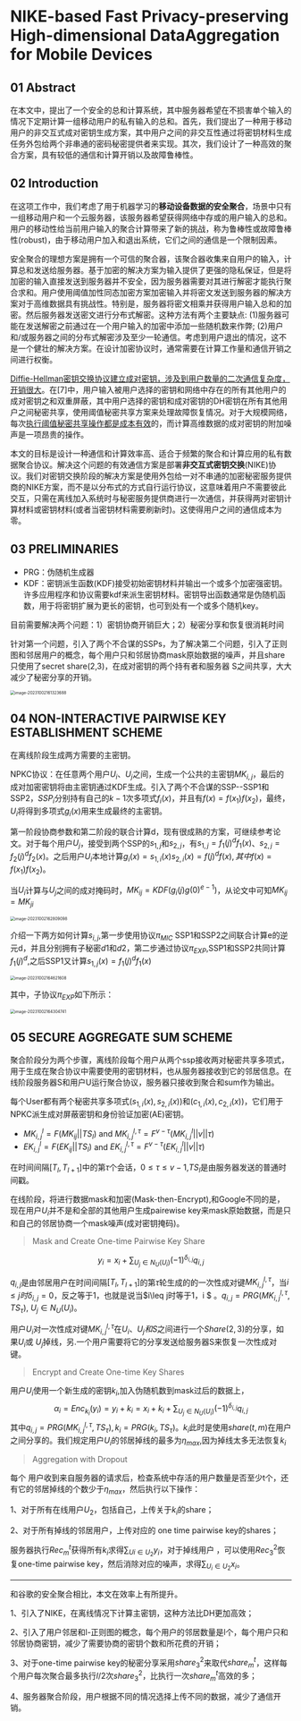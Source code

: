 # NIKE-based Fast Privacy-preserving High-dimensional DataAggregation for Mobile Devices

## 01 Abstract

在本文中，提出了一个安全的总和计算系统，其中服务器希望在不损害单个输入的情况下定期计算一组移动用户的私有输入的总和。首先，我们提出了一种用于移动用户的非交互式成对密钥生成方案，其中用户之间的非交互性通过将密钥材料生成任务外包给两个非串通的密码秘密提供者来实现。其次，我们设计了一种高效的聚合方案，具有较低的通信和计算开销以及故障鲁棒性。

## 02 Introduction

在这项工作中，我们考虑了用于机器学习的**移动设备数据的安全聚合**，场景中只有一组移动用户和一个云服务器，该服务器希望获得网络中存或的用户输入的总和。用户的移动性给当前用户输入的聚合计算带来了新的挑战，称为鲁棒性或故障鲁棒性(robust)，由于移动用户加入和退出系统，它们之间的通信是一个限制因素。

安全聚合的理想方案是拥有一个可信的聚合器，该聚合器收集来自用户的输入，计算总和发送给服务器。基于加密的解决方案为输入提供了更强的隐私保证，但是将加密的输入直接发送到服务器并不安全，因为服务器需要对其进行解密才能执行聚合求和。用户使用阈值加性同态加密方案加密输入并将密文发送到服务器的解决方案对于高维数据具有挑战性。特别是，服务器将密文相乘并获得用户输入总和的加密。然后服务器发送密文进行分布式解密。这种方法有两个主要缺点:    (1)服务器可能在发送解密之前通过在一个用户输入的加密中添加一些随机数来作弊;   (2)用户和/或服务器之间的分布式解密涉及至少一轮通信。考虑到用户退出的情况，这不是一个健壮的解决方案。在设计加密协议时，通常需要在计算工作量和通信开销之间进行权衡。

<u>Diffie-Hellman密钥交换协议建立成对密钥，涉及到用户数量的二次通信复杂度，开销很大</u>。在[7]中，用户输入被用户选择的密钥和网络中存在的所有其他用户的成对密钥之和双重屏蔽，其中用户选择的密钥和成对密钥的DH密钥在所有其他用户之间秘密共享，使用阈值秘密共享方案来处理故障恢复情况。对于大规模网络，每次<u>执行阈值秘密共享操作都是成本有效</u>的，而计算高维数据的成对密钥的附加噪声是一项昂贵的操作。

本文的目标是设计一种通信和计算效率高、适合于频繁的聚合和计算应用的私有数据聚合协议。解决这个问题的有效通信方案是部署**非交互式密钥交换**(NIKE)协议。我们对密钥交换阶段的解决方案是使用外包给一对不串通的加密秘密服务提供商的NIKE方案，而不是以分布式的方式自行运行协议，这意味着用户不需要彼此交互，只需在离线加入系统时与秘密服务提供商进行一次通信，并获得两对密钥计算材料或密钥材料(或者当密钥材料需要刷新时)。这使得用户之间的通信成本为零。

##  03 PRELIMINARIES

- PRG：伪随机生成器
- KDF：密钥派生函数(KDF)接受初始密钥材料并输出一个或多个加密强密钥。许多应用程序和协议需要kdf来派生密钥材料。密钥导出函数通常是伪随机函数，用于将密钥扩展为更长的密钥，也可到处有一个或多个随机key。

目前需要解决两个问题：1）密钥协商开销巨大；2）秘密分享和恢复很消耗时间

针对第一个问题，引入了两个不合谋的SSPs，为了解决第二个问题，引入了正则图和邻居用户的概念，每个用户只和邻居协商mask原始数据的噪声，并且share只使用了secret share(2,3)，在成对密钥的两个持有者和服务器 S之间共享，大大减少了秘密分享的开销。

<img src="assets\NIKE-based Fast Privacy-preserving High-dimensional Data Aggregation for Mobile Devices\image-20231002161323688.png" alt="image-20231002161323688" style="zoom: 50%;" />

## 04 NON-INTERACTIVE PAIRWISE KEY ESTABLISHMENT SCHEME

在离线阶段生成两方需要的主密钥。

NPKC协议：在任意两个用户$U_i、U_j$之间，生成一个公共的主密钥$MK_{i,j}$，最后的成对加密密钥将由主密钥通过KDF生成。引入了两个不合谋的SSP--SSP1和SSP2，$SSP_i$分别持有自己的$k-1$次多项式$f_i(x)$，并且有$f(x)=f(x_1)f(x_2)$，最终，$U_i$将得到多项式$g_i(x)$用来生成最终的主密钥。

第一阶段协商参数和第二阶段的联合计算d，现有很成熟的方案，可继续参考论文。对于每个用户$U_j$，接受到两个SSP的$s_{1,j}$和$s_{2,j}$，有$s_{1,j}=f_1(j)^df_1(x)$、$s_{2,j}=f_2(j)^df_2(x)$。之后用户$U_i$本地计算$g_i(x)=s_{1,i}(x)s_{2,i}(x)=f(j)^df(x), 其中 f(x)=f(x_1)f(x_2)$。

当$U_i$计算与$U_j$之间的成对掩码时，$MK_{ij}=KDF(g_i(j)g(0)^{e-1})$，从论文中可知$MK_{ij}=MK_{ji}$

<img src="assets\NIKE-based Fast Privacy-preserving High-dimensional Data Aggregation for Mobile Devices\image-20231002162809098.png" alt="image-20231002162809098" style="zoom:50%;" />

介绍一下两方如何计算$s_{i,j}$,第一步使用协议$\pi_{MIC}$ SSP1和SSP2之间联合计算e的逆元d，并且分别拥有子秘密$d1$和$d2$，第二步通过协议$\pi_{EXP}$,SSP1和SSP2共同计算$f_1(j)^d$,之后SSP1又计算$s_{1,j}(x)=f_1(j)^df_1(x)$ 

<img src="assets\NIKE-based Fast Privacy-preserving High-dimensional Data Aggregation for Mobile Devices\image-20231002164621608.png" alt="image-20231002164621608" style="zoom:50%;" />

其中，子协议$\pi_{EXP}$如下所示：

<img src="assets\NIKE-based Fast Privacy-preserving High-dimensional Data Aggregation for Mobile Devices\image-20231002164304741.png" alt="image-20231002164304741" style="zoom:50%;" />

## 05 SECURE AGGREGATE SUM SCHEME

聚合阶段分为两个步骤，离线阶段每个用户从两个ssp接收两对秘密共享多项式，用于生成在聚合协议中需要使用的密钥材料，也从服务器接收到它的邻居信息。在线阶段服务器S和用户U运行聚合协议，服务器只接收到聚合和sum作为输出。

每个User都有两个秘密共享多项式$(s_{1,i}(x),s_{2,i}(x))$和$(c_{1,i}(x),c_{2,i}(x))$，它们用于NPKC派生成对屏蔽密钥和身份验证加密(AE)密钥。

- $MK_{i,j}^l=F(MK_{ij}||TS_l)$ and  $MK_{i,j}^{l,\tau} =F^{v-\tau}(MK_{i,j}^l||v||\tau)$
- $EK_{i,j}^l=F(EK_{ij}||TS_l)$ and  $EK_{i,j}^{l,\tau} = F^{v-\tau}(EK_{i,j}^l||v||\tau)$

在时间间隔$[T_l,T_{l+1}]$中的第$\tau$个会话，$0 \leq \tau \leq v-1$,$TS_l$是由服务器发送的普通时间戳。

在线阶段，将进行数据mask和加密(Mask-then-Encrypt),和Google不同的是，现在用户$U_i$并不是和全部的其他用户生成pairewise key来mask原始数据，而是只和自己的邻居协商一个mask噪声(成对密钥掩码)。

> Mask and Create One-time Pairwise Key Share

$$
y_i=x_i+\sum_{U_j\in N_U(U_i)}(-1)^{\delta_{i,j}}q_{i,j}
$$



$q_{i,j}$是由邻居用户在时间间隔$[T_l,T_{l+1}]$的第$\tau$轮生成的的一次性成对键$MK_{i,j}^{l,\tau}$，当$i\leq j时\delta_{i,j}=0$，反之等于1，也就是说当$i\leq j时等于1，i $ 。$q_{i,j}=PRG(MK_{i,j}^{l,\tau}, TS_{\tau})$, $U_j \in N_U(U_i)$。

用户$U_i$对一次性成对键$MK_{i,j}^{l,\tau}$在$U_i、U_j和S$之间进行一个$Share(2,3)$的分享，如果$U_i$或 $U_j$掉线，另.一个用户需要将它的分享发送给服务器S来恢复一次性成对键。

> Encrypt and Create One-time Key Shares

用户$U_i$使用一个新生成的密钥$k_i$,加入伪随机数到mask过后的数据上，
$$
\alpha_i = Enc_{k_i}(y_i)=y_i + k_i=x_i+k_i+\sum_{U_j\in N_U(U_i)}(-1)^{\delta_{i,j}}q_{i,j}
$$
其中$q_{i,j}=PRG(MK_{i,j}^{l,\tau},TS_{\tau}),k_i=PRG(k_i,TS_{\tau})$。$k_i$此时是使用$share(t,m)$在用户之间分享的。我们规定用户$U_i$的邻居掉线的最多为$\eta_{max}$,因为掉线太多无法恢复$k_i$

> Aggregation with Dropout

每个 用户收到来自服务器的请求后，检查系统中存活的用户数量是否至少t个，还有它的邻居掉线的个数少于$\eta_{max}$，然后执行以下操作：

1、对于所有在线用户$U_2$，包括自己，上传关于$k_i$的share；

2、对于所有掉线的邻居用户，上传对应的 one time pairwise key的shares；

服务器执行$Rec_m^t$获得所有$k_i$求得$\sum_{Ui\in U_2}y_i$，对于掉线用户 ，可以使用$Rec_3^2$恢复one-time pairwise key，然后消除对应的噪声，求得$\sum_{U_i\in U_2}x_i$。

---

和谷歌的安全聚合相比，本文在效率上有所提升。

1、引入了NIKE，在离线情况下计算主密钥，这种方法比DH更加高效；

2、引入了用户邻居和l-正则图的概念，每个用户的邻居数量是l个，每个用户只和邻居协商密钥，减少了需要协商的密钥个数和所花费的开销；

3、对于one-time pairwise key的秘密分享采用$share_3^2$来取代$share_m^t$，这样每个用户每次聚合最多执行$l/2$次$share_3^2$，比执行一次$share_m^t$高效的多；

4、服务器聚合阶段，用户根据不同的情况选择上传不同的数据，减少了通信开销。
